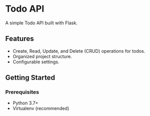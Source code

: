 # Todo API

A simple Todo API built with Flask.

## Features
- Create, Read, Update, and Delete (CRUD) operations for todos.
- Organized project structure.
- Configurable settings.

## Getting Started

### Prerequisites
- Python 3.7+
- Virtualenv (recommended)


